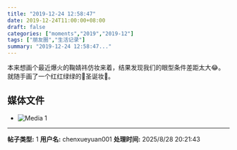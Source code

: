 ```yaml
---
title: "2019-12-24 12:58:47"
date: 2019-12-24T11:00:00+08:00
draft: false
categories: ["moments","2019","2019-12"]
tags: ["朋友圈","生活记录"]
summary: "2019-12-24 12:58:47..."
---
```


本来想画个最近爆火的鞠婧祎仿妆来着，结果发现我们的眼型条件差距太大😂。就随手画了一个红红绿绿的🎄圣诞妆🎄。

## 媒体文件

- ![Media 1](/Moments/photos/2019-12-24/201912241258470.jpg)

---

**帖子类型:** 1
**用户名:** chenxueyuan001
**处理时间:** 2025/8/28 20:21:43